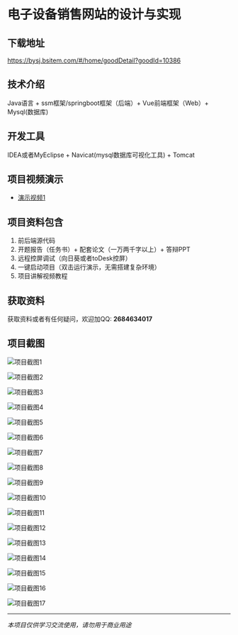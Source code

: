 # 电子设备销售网站的设计与实现

## 下载地址
https://bysj.bsitem.com/#/home/goodDetail?goodId=10386

## 技术介绍
Java语言 + ssm框架/springboot框架（后端）+ Vue前端框架（Web）+ Mysql(数据库)

## 开发工具
IDEA或者MyEclipse + Navicat(mysql数据库可视化工具) + Tomcat

## 项目视频演示
- [演示视频1](https://graduation-images.oss-cn-beijing.aliyuncs.com/videos/828%E5%A5%97ssm%E5%BD%95%E5%83%8F/10386_ssm230%E7%94%B5%E5%AD%90%E8%AE%BE%E5%A4%87%E9%94%80%E5%94%AE%E7%BD%91%E7%AB%99%E7%9A%84%E8%AE%BE%E8%AE%A1%E4%B8%8E%E5%AE%9E%E7%8E%B0%2Bvue%E5%BD%95%E5%83%8F.mp4)

## 项目资料包含
1. 前后端源代码
2. 开题报告（任务书）+ 配套论文（一万两千字以上）+ 答辩PPT
3. 远程控屏调试（向日葵或者toDesk控屏）
4. 一键启动项目（双击运行演示，无需搭建复杂环境）
5. 项目讲解视频教程

## 获取资料
获取资料或者有任何疑问，欢迎加QQ: **2684634017**

## 项目截图
![项目截图1](https://graduation-images.oss-cn-beijing.aliyuncs.com/图片/10386/毕设论坛项目主图.jpg)

![项目截图2](https://graduation-images.oss-cn-beijing.aliyuncs.com/图片/10386/1.png)

![项目截图3](https://graduation-images.oss-cn-beijing.aliyuncs.com/图片/10386/2.png)

![项目截图4](https://graduation-images.oss-cn-beijing.aliyuncs.com/图片/10386/3.png)

![项目截图5](https://graduation-images.oss-cn-beijing.aliyuncs.com/图片/10386/4.png)

![项目截图6](https://graduation-images.oss-cn-beijing.aliyuncs.com/图片/10386/5.png)

![项目截图7](https://graduation-images.oss-cn-beijing.aliyuncs.com/图片/10386/6.png)

![项目截图8](https://graduation-images.oss-cn-beijing.aliyuncs.com/图片/10386/7.png)

![项目截图9](https://graduation-images.oss-cn-beijing.aliyuncs.com/图片/10386/8.png)

![项目截图10](https://graduation-images.oss-cn-beijing.aliyuncs.com/图片/10386/9.png)

![项目截图11](https://graduation-images.oss-cn-beijing.aliyuncs.com/图片/10386/10.png)

![项目截图12](https://graduation-images.oss-cn-beijing.aliyuncs.com/图片/10386/11.png)

![项目截图13](https://graduation-images.oss-cn-beijing.aliyuncs.com/图片/10386/12.png)

![项目截图14](https://graduation-images.oss-cn-beijing.aliyuncs.com/图片/10386/13.png)

![项目截图15](https://graduation-images.oss-cn-beijing.aliyuncs.com/图片/10386/14.png)

![项目截图16](https://graduation-images.oss-cn-beijing.aliyuncs.com/图片/10386/15.png)

![项目截图17](https://graduation-images.oss-cn-beijing.aliyuncs.com/图片/10386/16.png)

---
*本项目仅供学习交流使用，请勿用于商业用途*
